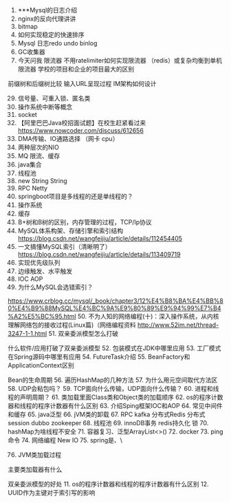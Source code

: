 

1.  ***Mysql的日志介绍
2.  nginx的反向代理讲讲
3.  bitmap
4.  如何实现稳定的快速排序
5.  Mysql 日志redo undo binlog
6.  GC收集器
7.  今天问我 限流器  不用ratelimiter如何实现限流器  （redis）或复杂均衡到单机限流器
学校的项目和企业的项目最大的区别

前缀树和后缀树比较
输入URL呈现过程
IM架构如何设计

29. 信号量、可重入锁、匿名类
30. 操作系统中断等概念
31. socket
32. 【阿里巴巴Java校招面试题】在校生赶紧看过来
<https://www.nowcoder.com/discuss/612656>
33. DMA传输、IO通路选择 （网卡 cpu）
34. 两种层次的NIO
35. MQ 限流、缓存
36. java集合
37. 线程池
38. new String String
39. RPC Netty
40. springboot项目是多线程的还是单线程的？
41. 操作系统
42. 缓存
43. B+树和B树的区别，内存管理的过程，TCP/Ip协议
44. MySQL体系构架、存储引擎和索引结构
<https://blog.csdn.net/wangfeijiu/article/details/112454405>
45. 一文搞懂MySQL索引（清晰明了）
<https://blog.csdn.net/wangfeijiu/article/details/113409719>
46. 实现优先级队列
47. 边缘触发、水平触发
48. IOC AOP
49. 为什么MySQL会选错索引？

https://www.crblog.cc/mysql/_book/chapter3/12%E4%B8%BA%E4%BB%80%E4%B9%88MySQL%E4%BC%9A%E9%80%89%E9%94%99%E7%B4%A2%E5%BC%95.html
50. 不为人知的网络编程(十)：深入操作系统，从内核理解网络包的接收过程(Linux篇)（网络编程资料
<http://www.52im.net/thread-3247-1-1.html>
51. 双亲委派模型怎么打破

什么软件/应用打破了双亲委派模型
52. 包装模式在JDK中哪里应用
53. 工厂模式在Spring源码中哪里有应用
54. FutureTask介绍
55. BeanFactory和ApplicationContext区别

Bean的生命周期
56. 遍历HashMap的几种方法
57. 为什么用元空间取代方法区
58. UDP会粘包吗？
59. TCP面向什么传输，UDP面向什么传输？
60. 进程和线程的声明周期？
61. 类加载里面Class类和Object类的加载顺序
62. os的程序计数器和线程的程序计数器有什么区别
63. 介绍Sping框架IOC和AOP
64. 常见中间件和缓存
65. java泛型
66. jVM类的卸载
67. RPC kafka 分布式Redis 分布式session dubbo zookeeper
68. 线程池
69. innoDB事务 redis持久化 锁
70. hashMap为啥线程不安全
71. 容器复习、泛型ArrayList<>()
72. docker
73. ping命令
74. 网络编程 New IO
75. spring是、\\
    





76. JVM类加载过程

主要类加载器有什么

双亲委派模型的好处
11. os的程序计数器和线程的程序计数器有什么区别
12. UUID作为主键对于索引写的影响
